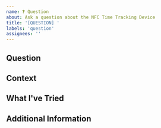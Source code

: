 ```yaml
---
name: ❓ Question
about: Ask a question about the NFC Time Tracking Device
title: '[QUESTION] '
labels: 'question'
assignees: ''
---
```


## Question

<!-- Ask your question clearly and concisely -->

## Context

<!-- Provide any relevant context for your question -->

## What I've Tried

<!-- Describe what you've already tried or researched -->

## Additional Information

<!-- Any other information that might help answer your question -->

